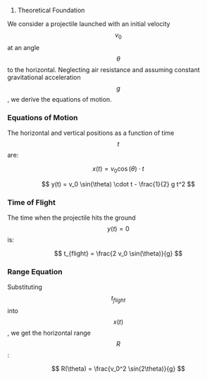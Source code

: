1. Theoretical Foundation

We consider a projectile launched with an initial velocity $$v_0$$ at an angle $$\theta$$ to the horizontal. Neglecting air resistance and assuming constant gravitational acceleration $$g$$, we derive the equations of motion.

### Equations of Motion

The horizontal and vertical positions as a function of time $$t$$ are:

$$
x(t) = v_0 \cos(\theta) \cdot t
$$

$$
y(t) = v_0 \sin(\theta) \cdot t - \frac{1}{2} g t^2
$$

### Time of Flight

The time when the projectile hits the ground $$y(t) = 0$$ is:

$$
t_{flight} = \frac{2 v_0 \sin(\theta)}{g}
$$

### Range Equation

Substituting $$t_{flight}$$ into $$x(t)$$, we get the horizontal range $$R$$:

$$
R(\theta) = \frac{v_0^2 \sin(2\theta)}{g}
$$

